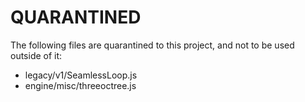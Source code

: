 QUARANTINED
===========

The following files are quarantined to this project, and not to be used outside of it:

* legacy/v1/SeamlessLoop.js
* engine/misc/threeoctree.js
